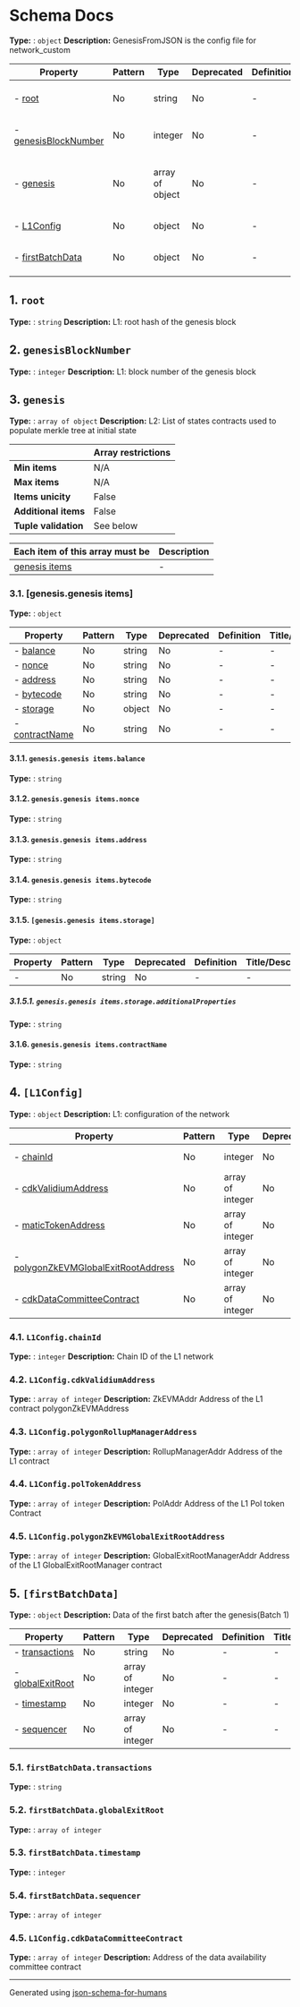 # Schema Docs

**Type:** : `object`
**Description:** GenesisFromJSON is the config file for network_custom

| Property                                     | Pattern | Type            | Deprecated | Definition | Title/Description                                                           |
| -------------------------------------------- | ------- | --------------- | ---------- | ---------- | --------------------------------------------------------------------------- |
| - [root](#root )                             | No      | string          | No         | -          | L1: root hash of the genesis block                                          |
| - [genesisBlockNumber](#genesisBlockNumber ) | No      | integer         | No         | -          | L1: block number of the genesis block                                       |
| - [genesis](#genesis )                       | No      | array of object | No         | -          | L2:  List of states contracts used to populate merkle tree at initial state |
| - [L1Config](#L1Config )                     | No      | object          | No         | -          | L1: configuration of the network                                            |
| - [firstBatchData](#firstBatchData )         | No      | object          | No         | -          | Data of the first batch after the genesis(Batch 1)                          |

## <a name="root"></a>1. `root`

**Type:** : `string`
**Description:** L1: root hash of the genesis block

## <a name="genesisBlockNumber"></a>2. `genesisBlockNumber`

**Type:** : `integer`
**Description:** L1: block number of the genesis block

## <a name="genesis"></a>3. `genesis`

**Type:** : `array of object`
**Description:** L2:  List of states contracts used to populate merkle tree at initial state

|                      | Array restrictions |
| -------------------- | ------------------ |
| **Min items**        | N/A                |
| **Max items**        | N/A                |
| **Items unicity**    | False              |
| **Additional items** | False              |
| **Tuple validation** | See below          |

| Each item of this array must be | Description |
| ------------------------------- | ----------- |
| [genesis items](#genesis_items) | -           |

### <a name="autogenerated_heading_2"></a>3.1. [genesis.genesis items]

**Type:** : `object`

| Property                                       | Pattern | Type   | Deprecated | Definition | Title/Description |
| ---------------------------------------------- | ------- | ------ | ---------- | ---------- | ----------------- |
| - [balance](#genesis_items_balance )           | No      | string | No         | -          | -                 |
| - [nonce](#genesis_items_nonce )               | No      | string | No         | -          | -                 |
| - [address](#genesis_items_address )           | No      | string | No         | -          | -                 |
| - [bytecode](#genesis_items_bytecode )         | No      | string | No         | -          | -                 |
| - [storage](#genesis_items_storage )           | No      | object | No         | -          | -                 |
| - [contractName](#genesis_items_contractName ) | No      | string | No         | -          | -                 |

#### <a name="genesis_items_balance"></a>3.1.1. `genesis.genesis items.balance`

**Type:** : `string`

#### <a name="genesis_items_nonce"></a>3.1.2. `genesis.genesis items.nonce`

**Type:** : `string`

#### <a name="genesis_items_address"></a>3.1.3. `genesis.genesis items.address`

**Type:** : `string`

#### <a name="genesis_items_bytecode"></a>3.1.4. `genesis.genesis items.bytecode`

**Type:** : `string`

#### <a name="genesis_items_storage"></a>3.1.5. `[genesis.genesis items.storage]`

**Type:** : `object`

| Property                                           | Pattern | Type   | Deprecated | Definition | Title/Description |
| -------------------------------------------------- | ------- | ------ | ---------- | ---------- | ----------------- |
| - [](#genesis_items_storage_additionalProperties ) | No      | string | No         | -          | -                 |

##### <a name="genesis_items_storage_additionalProperties"></a>3.1.5.1. `genesis.genesis items.storage.additionalProperties`

**Type:** : `string`

#### <a name="genesis_items_contractName"></a>3.1.6. `genesis.genesis items.contractName`

**Type:** : `string`

## <a name="L1Config"></a>4. `[L1Config]`

**Type:** : `object`
**Description:** L1: configuration of the network

| Property                                                                            | Pattern | Type             | Deprecated | Definition | Title/Description                                   |
| ----------------------------------------------------------------------------------- | ------- | ---------------- | ---------- | ---------- | --------------------------------------------------- |
| - [chainId](#L1Config_chainId )                                                     | No      | integer          | No         | -          | Chain ID of the L1 network                          |
| - [cdkValidiumAddress](#L1Config_cdkValidiumAddress )                               | No      | array of integer | No         | -          | Address of the L1 contract                          |
| - [maticTokenAddress](#L1Config_maticTokenAddress )                                 | No      | array of integer | No         | -          | Address of the L1 Matic token Contract              |
| - [polygonZkEVMGlobalExitRootAddress](#L1Config_polygonZkEVMGlobalExitRootAddress ) | No      | array of integer | No         | -          | Address of the L1 GlobalExitRootManager contract    |
| - [cdkDataCommitteeContract](#L1Config_cdkDataCommitteeContract )                   | No      | array of integer | No         | -          | Address of the data availability committee contract |

### <a name="L1Config_chainId"></a>4.1. `L1Config.chainId`

**Type:** : `integer`
**Description:** Chain ID of the L1 network

### <a name="L1Config_cdkValidiumAddress"></a>4.2. `L1Config.cdkValidiumAddress`

**Type:** : `array of integer`
**Description:** ZkEVMAddr Address of the L1 contract polygonZkEVMAddress

### <a name="L1Config_polygonRollupManagerAddress"></a>4.3. `L1Config.polygonRollupManagerAddress`

**Type:** : `array of integer`
**Description:** RollupManagerAddr Address of the L1 contract

### <a name="L1Config_polTokenAddress"></a>4.4. `L1Config.polTokenAddress`

**Type:** : `array of integer`
**Description:** PolAddr Address of the L1 Pol token Contract

### <a name="L1Config_polygonZkEVMGlobalExitRootAddress"></a>4.5. `L1Config.polygonZkEVMGlobalExitRootAddress`

**Type:** : `array of integer`
**Description:** GlobalExitRootManagerAddr Address of the L1 GlobalExitRootManager contract

## <a name="firstBatchData"></a>5. `[firstBatchData]`

**Type:** : `object`
**Description:** Data of the first batch after the genesis(Batch 1)

| Property                                            | Pattern | Type             | Deprecated | Definition | Title/Description |
| --------------------------------------------------- | ------- | ---------------- | ---------- | ---------- | ----------------- |
| - [transactions](#firstBatchData_transactions )     | No      | string           | No         | -          | -                 |
| - [globalExitRoot](#firstBatchData_globalExitRoot ) | No      | array of integer | No         | -          | -                 |
| - [timestamp](#firstBatchData_timestamp )           | No      | integer          | No         | -          | -                 |
| - [sequencer](#firstBatchData_sequencer )           | No      | array of integer | No         | -          | -                 |

### <a name="firstBatchData_transactions"></a>5.1. `firstBatchData.transactions`

**Type:** : `string`

### <a name="firstBatchData_globalExitRoot"></a>5.2. `firstBatchData.globalExitRoot`

**Type:** : `array of integer`

### <a name="firstBatchData_timestamp"></a>5.3. `firstBatchData.timestamp`

**Type:** : `integer`

### <a name="firstBatchData_sequencer"></a>5.4. `firstBatchData.sequencer`

**Type:** : `array of integer`

### <a name="L1Config_cdkDataCommitteeContract"></a>4.5. `L1Config.cdkDataCommitteeContract`

**Type:** : `array of integer`
**Description:** Address of the data availability committee contract

----------------------------------------------------------------------------------------------------------------------------
Generated using [json-schema-for-humans](https://github.com/coveooss/json-schema-for-humans)
